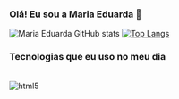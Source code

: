 ### Olá! Eu sou a Maria Eduarda 👋



![Maria Eduarda GitHub stats](https://github-readme-stats.vercel.app/api?username=Dudaywzz&show_icons=true&theme=tokyonight)
[![Top Langs](https://github-readme-stats.vercel.app/api/top-langs/?username=Dudaywzz&langs_count=8)](https://github.com/anuraghazra/github-readme-stats)

### Tecnologias que eu uso no meu dia

<div style="display: inline_block"></br>




<img align="center" alt="html5" src="https://img.shields.io/badge/Python-3776AB?style=for-the-badge&logo=python&logoColor=white">

</div>
